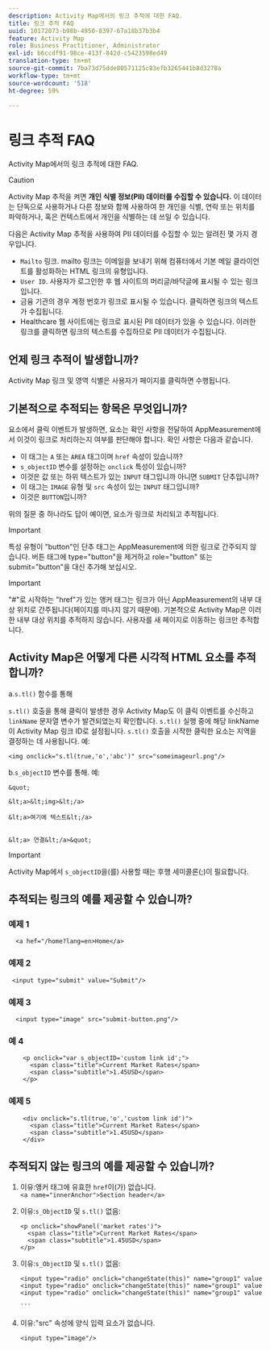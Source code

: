 ```yaml
---
description: Activity Map에서의 링크 추적에 대한 FAQ.
title: 링크 추적 FAQ
uuid: 10172073-b98b-4950-8397-67a18b37b3b4
feature: Activity Map
role: Business Practitioner, Administrator
exl-id: b6ccdf91-98ce-413f-842d-c5423598ed49
translation-type: tm+mt
source-git-commit: 7ba73d75dde80571125c83efb3265441b8d3278a
workflow-type: tm+mt
source-wordcount: '518'
ht-degree: 59%

---
```


# 링크 추적 FAQ

Activity Map에서의 링크 추적에 대한 FAQ.

>[!CAUTION]
>
>Activity Map 추적을 켜면 **개인 식별 정보(PII) 데이터를 수집할 수 있습니다.** 이 데이터는 단독으로 사용하거나 다른 정보와 함께 사용하여 한 개인을 식별, 연락 또는 위치를 파악하거나, 혹은 컨텍스트에서 개인을 식별하는 데 쓰일 수 있습니다.

다음은 Activity Map 추적을 사용하여 PII 데이터를 수집할 수 있는 알려진 몇 가지 경우입니다.

* `Mailto` 링크. mailto 링크는 이메일을 보내기 위해 컴퓨터에서 기본 메일 클라이언트를 활성화하는 HTML 링크의 유형입니다.
* `User ID`. 사용자가 로그인한 후 웹 사이트의 머리글/바닥글에 표시될 수 있는 링크입니다.
* 금융 기관의 경우 계정 번호가 링크로 표시될 수 있습니다. 클릭하면 링크의 텍스트가 수집됩니다.
* Healthcare 웹 사이트에는 링크로 표시된 PII 데이터가 있을 수 있습니다. 이러한 링크를 클릭하면 링크의 텍스트를 수집하므로 PII 데이터가 수집됩니다.

## 언제 링크 추적이 발생합니까?

Activity Map 링크 및 영역 식별은 사용자가 페이지를 클릭하면 수행됩니다.

## 기본적으로 추적되는 항목은 무엇입니까?

요소에서 클릭 이벤트가 발생하면, 요소는 확인 사항을 전달하여 AppMeasurement에서 이것이 링크로 처리하는지 여부를 판단해야 합니다. 확인 사항은 다음과 같습니다.

* 이 태그는 `A` 또는 `AREA` 태그이며 `href` 속성이 있습니까?
* `s_objectID` 변수를 설정하는 `onclick` 특성이 있습니까?
* 이것은 값 또는 하위 텍스트가 있는 `INPUT` 태그입니까 아니면 `SUBMIT` 단추입니까?
* 이 태그는 `IMAGE` 유형 및 `src` 속성이 있는 `INPUT` 태그입니까?
* 이것은 `BUTTON`입니까?

위의 질문 중 하나라도 답이 예이면, 요소가 링크로 처리되고 추적됩니다.

>[!IMPORTANT]
>
>특성 유형이 &quot;button&quot;인 단추 태그는 AppMeasurement에 의한 링크로 간주되지 않습니다. 버튼 태그에 type=&quot;button&quot;을 제거하고 role=&quot;button&quot; 또는 submit=&quot;button&quot;을 대신 추가해 보십시오.

>[!IMPORTANT]
>
>&quot;#&quot;로 시작하는 &quot;href&quot;가 있는 앵커 태그는 링크가 아닌 AppMeasurement의 내부 대상 위치로 간주됩니다(페이지를 떠나지 않기 때문에). 기본적으로 Activity Map은 이러한 내부 대상 위치를 추적하지 않습니다. 사용자를 새 페이지로 이동하는 링크만 추적합니다.

## Activity Map은 어떻게 다른 시각적 HTML 요소를 추적합니까?

a.`s.tl()` 함수를 통해

`s.tl()` 호출을 통해 클릭이 발생한 경우 Activity Map도 이 클릭 이벤트를 수신하고 `linkName` 문자열 변수가 발견되었는지 확인합니다. `s.tl()` 실행 중에 해당 linkName이 Activity Map 링크 ID로 설정됩니다. `s.tl()` 호출을 시작한 클릭한 요소는 지역을 결정하는 데 사용됩니다. 예:

```
<img onclick="s.tl(true,'o','abc')" src="someimageurl.png"/>
```

b.`s_objectID` 변수를 통해. 예:

    &quot;
    
    &lt;a>&lt;img>&lt;/a>
    
    &lt;a>여기에 텍스트&lt;/a>
    
    
    &lt;a> 연결&lt;/a>&quot;

>[!IMPORTANT]
>
>Activity Map에서 `s_objectID`을(를) 사용할 때는 후행 세미콜론(;)이 필요합니다.

## 추적되는 링크의 예를 제공할 수 있습니까?

### 예제 1

```
  <a hef="/home?lang=en>Home</a>
```

### 예제 2

```
 <input type="submit" value="Submit"/>
```

### 예제 3

```
  <input type="image" src="submit-button.png"/>
```

### 예 4

```
    <p onclick="var s_objectID='custom link id';">
      <span class="title">Current Market Rates</span>
      <span class="subtitle">1.45USD</span>
    </p>
```

### 예제 5

```
    <div onclick="s.tl(true,'o','custom link id')">
      <span class="title">Current Market Rates</span>
      <span class="subtitle">1.45USD</span>
    </div>
```

## 추적되지 않는 링크의 예를 제공할 수 있습니까?

1. 이유:앵커 태그에 유효한 `href`이(가) 없습니다.
   `<a name="innerAnchor">Section header</a>`

1. 이유:`s_ObjectID` 및 `s.tl()` 없음:

   ```
   <p onclick="showPanel('market rates')">
     <span class="title">Current Market Rates</span>
     <span class="subtitle">1.45USD</span>
   </p>
   ```

1. 이유:`s_ObjectID` 및 `s.tl()` 없음:

   ``` 
   <input type="radio" onclick="changeState(this)" name="group1" value="A"/>
   <input type="radio" onclick="changeState(this)" name="group1" value="B"/>
   <input type="radio" onclick="changeState(this)" name="group1" value="C"/>
   
   ```  
   
1. 이유:&quot;src&quot; 속성에 양식 입력 요소가 없습니다.

   `<input type="image"/>`
